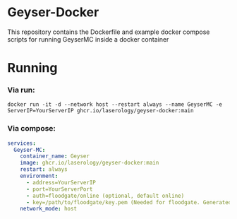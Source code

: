 # Geyser-Docker
This repository contains the Dockerfile and example docker compose scripts for running GeyserMC inside a docker container

# Running
### Via run:
```
docker run -it -d --network host --restart always --name GeyserMC -e ServerIP=YourServerIP ghcr.io/laserology/geyser-docker:main
```
### Via compose:
```yml
services:
  Geyser-MC:
    container_name: Geyser
    image: ghcr.io/laserology/geyser-docker:main
    restart: always
    environment:
      - address=YourServerIP
      - port=YourServerPort
      - auth=floodgate/online (optional, default online)
      - key=/path/to/floodgate/key.pem (Needed for floodgate. Generated when the server runs with the mod installed.)
    network_mode: host
```
